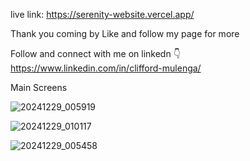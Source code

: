 live link: https://serenity-website.vercel.app/

Thank you coming by
Like and follow my page for more

Follow and connect with me on linkedn
👇
https://www.linkedin.com/in/clifford-mulenga/

Main Screens

![20241229_005919](https://github.com/user-attachments/assets/4a2bf82f-3d22-44b4-87cb-76f84bf2e908)



![20241229_010117](https://github.com/user-attachments/assets/0944d4ea-f7ce-473c-9945-16a473967d72)

![20241229_005458](https://github.com/user-attachments/assets/a70869d8-c02e-4013-91ab-e4ed244baed6)
